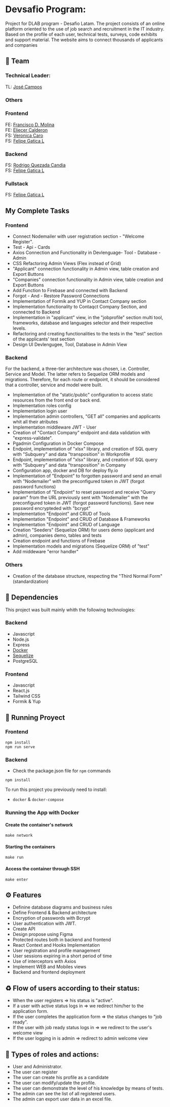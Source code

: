# Devsafio Program:

Project for DLAB program - Desafio Latam.
The project consists of an online platform oriented to the use of job search and recruitment in the IT industry. Based on the profile of each user, technical tests, surveys, code exhibits and support material. The website aims to connect thousands of applicants and companies

## 🤖 Team

### Technical Leader:

TL: [José Campos](https://github.com/josecamposhz)


### Others


### Frontend

FE: [Francisco D. Molina](https://github.com/TheFranciscoMolina)  
FE: [Eliecer Calderon](https://github.com/eliecergonzalez2021)  
FS: [Veronica Caro](https://github.com/vecarope)  
FS: [Felipe Gatica L](https://github.com/FelipeGaticaL)

### Backend

FS: [Rodrigo Quezada Candia](https://github.com/DarkKapo)  
FS: [Felipe Gatica L](https://github.com/FelipeGaticaL)

### Fullstack
FS: [Felipe Gatica L](https://github.com/FelipeGaticaL)

## My Complete Tasks
### Frontend

- Connect Nodemailer with user registration section - "Welcome Register".
- Test - Api - Cards
- Axios Connection and Functionality in Devlenguage- Tool - Database - Admin
- CSS Refactoring Admin Views (Flex instead of Grid)
- "Applicant" connection functionality in Admin view, table creation and Export Buttons
- "Companies" connection functionality in Admin view, table creation and Export Buttons
- Add Function to Firebase and connected with Backend
- Forgot - And - Restore Password Connections
- Implementation of Formik and YUP in Contact Company section
- Implementation functionality to Contaqct Company Section, and connected to Backend
- Implementation in "applicant" view, in the "jobprofile" section multi tool, frameworks, database and languages selector and their respective levels.
- Refactoring and creating functionalities to the tests in the "test" section of the applicants' test section
- Design UI Devlengugee, Tool, Database in Admin View

### Backend

For the backend, a three-tier architecture was chosen, i.e. Controller, Service and Model. The latter refers to Sequelize ORM models and migrations. Therefore, for each route or endpoint, it should be considered that a controller, service and model were built. 

- Implementation of the "static/public" configuration to access static resources from the front end or back end.
- Implementation roles config
- Implementation login user
- Implementation admin controllers, "GET all" companies and applicants whit all their atributes
- Implementation middleware JWT - User
- Creation of "Contact Company" endpoint and data validation with "express-validate".
- Pgadmin Configuration in Docker Compose
- Endpoint, implementation of "xlsx" library, and creation of SQL query with "Subquery" and data "transposition" in Workprofile
- Endpoint, implementation of "xlsx" library, and creation of SQL query with "Subquery" and data "transposition" in Company
- Configuration app, docker and DB for deploy fly.io
- Implementation of "Endpoint" to forgotten password and send an email with "Nodemailer" with the preconfigured token in JWT (forgot password functions)
- Implementation of "Endpoint" to reset password and receive "Query param" from the URL previously sent with "Nodemailer" with the preconfigured token in JWT (forgot password functions). Save new password encrypteded with "bcrypt"
- Implementation "Endpoint" and CRUD of Tools
- Implementation "Endpoint" and CRUD of Database & Frameworks
- Implementation "Endpoint" and CRUD of Language
- Creation "Seeders" (Sequelize ORM) for users demo (applicant and admin), companies demo, tables and tests
- Creation endpoint and functions of Firebase
- Implementation models and migrations (Sequelize ORM) of "test"
- Add middeware "error handler"

### Others 

- Creation of the database structure, respecting the "Third Normal Form" (standardization)
## 🧰 Dependencies    

This project was built mainly whith the following technologies: 
          
### Backend 

- Javascript   
- Node.js   
- Express     
- [Docker](https://www.docker.com/)   
- [Sequelize](https://sequelize.org/)   
- PostgreSQL 

### Frontend

- Javascript    
- React.js  
- Tailwind CSS
- Formik & Yup       

## 🎯 Running Proyect 

### Frontend 

```
npm install 
npm run serve
```

 ### Backend

 - Check the package.json file for `npm` commands 
  ```
  npm install
 ```

To run this project you previously need to install:

- `docker` & `docker-compose`

### Running the App with Docker

#### Create the container's network

```
make network
```

#### Starting the containers

```
make run
```

#### Access the container through SSH

```
make enter
```

## ⚙ Features 

- Definine database diagrams and business rules
- Define Frontend & Backend architecture
- Encryption of passwords with Bcrypt
- User authentication with JWT.
- Create API
- Design propose using Figma
- Protected routes both in backend and frontend
- React Context and Hooks Implementation
- User registration and profile management
- User sessions expiring in a short period of time
- Use of interceptors with Axios
- Implement WEB and Mobiles views
- Backend and frontend deployment

## ♻ Flow of users according to their status:

- When the user registers => his status is "active".
- If a user with active status logs in => we redirect him/her to the application form.
- If the user completes the application form => the status changes to "job ready".
- If the user with job ready status logs in => we redirect to the user's welcome view
- If the user logging in is admin => redirect to admin welcome view

## 🔑 Types of roles and actions:

- User and Administrator.
- The user can register
- The user can create his profile as a candidate
- The user can modify/update the profile.
- The user can demonstrate the level of his knowledge by means of tests.
- The admin can see the list of all registered users.
- The admin can export user data in an excel file.
